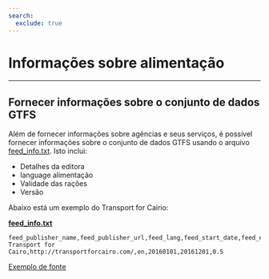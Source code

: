 ```yaml
---
search:
  exclude: true
---
```


# Informações sobre alimentação

<hr/>

## Fornecer informações sobre o conjunto de dados GTFS

Além de fornecer informações sobre agências e seus serviços, é possível fornecer informações sobre o conjunto de dados GTFS usando o arquivo [feed_info.txt](../../reference/#feed_infotxt). Isto inclui:

- Detalhes da editora
- language alimentação
- Validade das rações
- Versão

Abaixo está um exemplo do Transport for Cairio:

[**feed_info.txt**](../../reference/#feed_infotxt)

    feed_publisher_name,feed_publisher_url,feed_lang,feed_start_date,feed_end_date,feed_version
    Transport for Cairo,http://transportforcairo.com/,en,20160101,20161201,0.5

[Exemplo de fonte](https://github.com/transportforcairo/Metro-GTFS/archive/master.zip#Metro-GTFS-master)
